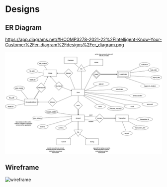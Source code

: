 # Designs

## ER Diagram

https://app.diagrams.net/#HCOMP3278-2021-22%2FIntelligent-Know-Your-Customer%2Fer-diagram%2Fdesigns%2Fer_diagram.png

![er](./er_diagram.png)

## Wireframe

![wireframe](https://user-images.githubusercontent.com/63439802/133918235-b019edef-1187-4337-b5de-fc70fb791c5b.png)
